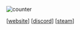 ![counter](https://count.getloli.com/get/@devanwashere?theme=rule34)

[[website](https://wavecat.xyz)] [[discord](https://discord.com/users/916753164378730518)] [[steam](https://steamcommunity.com/id/wavecat/)]
 <!-- thanks xenys old acc for the files, ty for the code <33 -->
 <!-- yes i skidded this -->
